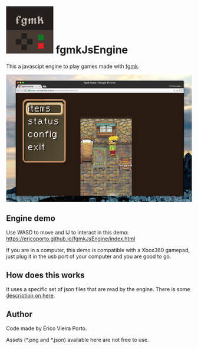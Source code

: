 ![Icon](iconTiny.png) fgmkJsEngine
=============================

This a javascipt engine to play games made with [fgmk](https://github.com/ericoporto/fgmk).

![Game Screenshot](gamescreenshot.png)

Engine demo
----------

Use WASD to move and IJ to interact in this demo: https://ericoporto.github.io/fgmkJsEngine/index.html

If you are in a computer, this demo is compatible with a Xbox360 gamepad, just
plug it in the usb port of your computer and you are good to go.

How does this works
-------------------

It uses a specific set of json files that are read by the engine. There is some
[description on here](https://github.com/ericoporto/fangamk/tree/master/Descriptor).

Author
------

Code made by Érico Vieira Porto.

Assets (\*.png and \*.json) available here are not free to use.
